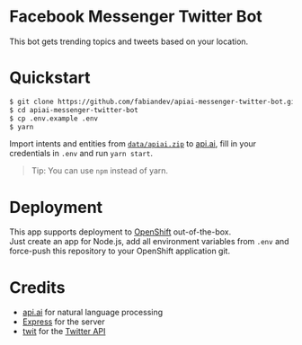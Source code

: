 # Facebook Messenger Twitter Bot

This bot gets trending topics and tweets based on your location.

# Quickstart

```sh
$ git clone https://github.com/fabiandev/apiai-messenger-twitter-bot.git
$ cd apiai-messenger-twitter-bot
$ cp .env.example .env
$ yarn
```


Import intents and entities from [`data/apiai.zip`](https://github.com/fabiandev/apiai-messenger-twitter-bot/tree/master/data)
to [api.ai](https://api.ai), fill in your credentials in `.env` and run `yarn start`.

> Tip: You can use `npm` instead of yarn.

# Deployment

This app supports deployment to [OpenShift](https://www.openshift.com) out-of-the-box.  
Just create an app for Node.js, add all environment variables from `.env` and force-push
this repository to your OpenShift application git.

# Credits

- [api.ai](https://api.ai) for natural language processing
- [Express](https://github.com/expressjs/expressjs.com) for the server
- [twit](https://github.com/ttezel/twit) for the [Twitter API](https://dev.twitter.com/rest/public)
